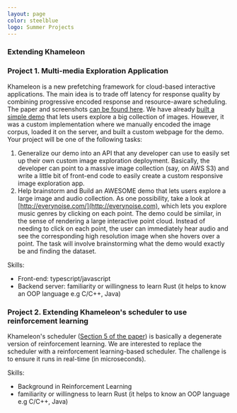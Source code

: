 ```yaml
---
layout: page
color: steelblue
logo: Summer Projects
---
```


### Extending Khameleon

### Project 1. Multi-media Exploration Application

Khameleon is a new prefetching framework for cloud-based interactive applications. The main idea is to trade off latency for response quality by combining progressive encoded response and resource-aware scheduling.    The paper and screenshots [can be found here](https://drive.google.com/file/d/1753VKeIz_uVHnHFd1VxsGbSD5r2XgM0e/view).
We have already [built a simple demo](https://drive.google.com/file/d/1UwXYxmWAMN9kOb4mdmQuH9EW194BsPOB/view) that lets users explore a big collection of images.  However, it was a custom implementation where we manually encoded the image corpus, loaded it on the server, and built a custom webpage for the demo.  Your project will be one of the following tasks:

1. Generalize our demo into an API that any developer can use to easily set up their own custom image exploration deployment.   Basically, the developer can point to a massive image collection (say, on AWS S3) and write a little bit of front-end code to easily create a custom responsive image exploration app.
2.  Help brainstorm and Build an AWESOME demo that lets users explore a large image and audio collection.  As one possibility, take a look at [http://everynoise.com/](http://everynoise.com), which lets you explore music genres by clicking on each point.  The demo could be similar, in the sense of rendering a large interactive point cloud.  Instead of needing to click on each point, the user can immediately hear audio and see the corresponding high resolution image when she hovers over a point.  The task will involve brainstorming what the demo would exactly be and finding the dataset.

Skills:

* Front-end: typescript/javascript 
* Backend server: familiarity or willingness to learn Rust  (it helps to know an OOP language e.g C/C++, Java)

### Project 2. Extending Khameleon's scheduler to use reinforcement learning

Khameleon's scheduler ([Section 5 of the paper](https://drive.google.com/file/d/1753VKeIz_uVHnHFd1VxsGbSD5r2XgM0e/view)) is basically a degenerate version of reinforcement learning.  We are interested to replace the scheduler with a reinforcement learning-based scheduler.  The challenge is to ensure it runs in real-time (in microseconds).


Skills:

* Background in Reinforcement Learning 
* familiarity or willingness to learn Rust  (it helps to know an OOP language e.g C/C++, Java)



